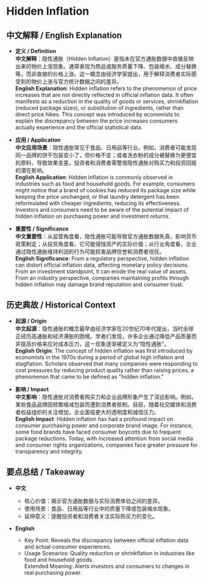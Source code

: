 # Hidden Inflation

## 中文解释 / English Explanation

* **定义 / Definition**  
  **中文解释**：隐性通胀（Hidden Inflation）是指未在官方通胀数据中直接反映出来的物价上涨现象。通常表现为商品或服务质量下降、包装缩水、成分替换等，而非直接的价格上涨。这一概念由经济学家提出，用于解释消费者实际感受到的物价上涨与官方统计数据之间的差异。  
  **English Explanation**: Hidden inflation refers to the phenomenon of price increases that are not directly reflected in official inflation data. It often manifests as a reduction in the quality of goods or services, shrinkflation (reduced package sizes), or substitution of ingredients, rather than direct price hikes. This concept was introduced by economists to explain the discrepancy between the price increases consumers actually experience and the official statistical data.

* **应用 / Application**  
  **中文应用场景**：隐性通胀常见于食品、日用品等行业。例如，消费者可能发现同一品牌的饼干包装变小了，但价格不变；或者洗衣粉的成分被替换为更便宜的原料，导致效果变差。投资者和消费者需警惕隐性通胀对购买力和投资回报的潜在影响。  
  **English Application**: Hidden inflation is commonly observed in industries such as food and household goods. For example, consumers might notice that a brand of cookies has reduced its package size while keeping the price unchanged, or that laundry detergent has been reformulated with cheaper ingredients, reducing its effectiveness. Investors and consumers need to be aware of the potential impact of hidden inflation on purchasing power and investment returns.

* **重要性 / Significance**  
  **中文重要性**：从监管角度看，隐性通胀可能导致官方通胀数据失真，影响货币政策制定；从投资角度看，它可能侵蚀资产的实际价值；从行业角度看，企业通过隐性通胀维持利润的行为可能损害品牌信誉和消费者信任。  
  **English Significance**: From a regulatory perspective, hidden inflation can distort official inflation data, affecting monetary policy decisions. From an investment standpoint, it can erode the real value of assets. From an industry perspective, companies maintaining profits through hidden inflation may damage brand reputation and consumer trust.

## 历史典故 / Historical Context

* **起源 / Origin**  
  **中文起源**：隐性通胀的概念最早由经济学家在20世纪70年代提出，当时全球正经历高通胀和经济滞胀的困境。学者们发现，许多企业通过降低产品质量而非提高价格来应对成本压力，这一现象逐渐被定义为“隐性通胀”。  
  **English Origin**: The concept of hidden inflation was first introduced by economists in the 1970s during a period of global high inflation and stagflation. Scholars observed that many companies were responding to cost pressures by reducing product quality rather than raising prices, a phenomenon that came to be defined as "hidden inflation."

* **影响 / Impact**  
  **中文影响**：隐性通胀对消费者购买力和企业品牌形象产生了深远影响。例如，某些食品品牌因频繁缩减包装而遭到消费者抵制。目前，随着社交媒体和消费者权益组织的关注增加，企业面临更大的透明度和诚信压力。  
  **English Impact**: Hidden inflation has had a profound impact on consumer purchasing power and corporate brand image. For instance, some food brands have faced consumer boycotts due to frequent package reductions. Today, with increased attention from social media and consumer rights organizations, companies face greater pressure for transparency and integrity.

## 要点总结 / Takeaway

* **中文**  
  - 核心价值：揭示官方通胀数据与实际消费体验之间的差异。  
  - 使用场景：食品、日用品等行业中的质量下降或包装缩水现象。  
  - 延伸意义：提醒投资者和消费者关注实际购买力的变化。

* **English**  
  - Key Point: Reveals the discrepancy between official inflation data and actual consumer experiences.  
  - Usage Scenarios: Quality reduction or shrinkflation in industries like food and household goods.  
Extended Meaning: Alerts investors and consumers to changes in real purchasing power.